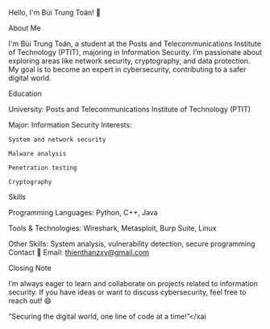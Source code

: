 Hello, I'm Bùi Trung Toán! 👋

About Me

I'm Bùi Trung Toán, a student at the Posts and Telecommunications Institute of Technology (PTIT), majoring in Information Security. I’m passionate about exploring areas like network security, cryptography, and data protection. My goal is to become an expert in cybersecurity, contributing to a safer digital world.

Education
  
  University: Posts and Telecommunications Institute of Technology (PTIT)
  
  Major: Information Security
  Interests:
    
    System and network security
    
    Malware analysis
    
    Penetration testing
    
    Cryptography

Skills
  
  Programming Languages: Python, C++, Java
  
  Tools & Technologies: Wireshark, Metasploit, Burp Suite, Linux
  
  Other Skills: System analysis, vulnerability detection, secure programming
Contact
📧 Email: thienthanzxy@gmail.com



Closing Note

I’m always eager to learn and collaborate on projects related to information security. If you have ideas or want to discuss cybersecurity, feel free to reach out! 😄

“Securing the digital world, one line of code at a time!”</xai
